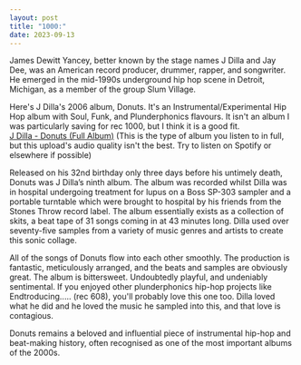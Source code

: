 ```yaml
---
layout: post
title: "1000:"
date: 2023-09-13
---
```


James Dewitt Yancey, better known by the stage names J Dilla and Jay Dee, was an American record producer, drummer, rapper, and songwriter. He emerged in the mid-1990s underground hip hop scene in Detroit, Michigan, as a member of the group Slum Village.

Here's J Dilla's 2006 album, Donuts. It's an Instrumental/Experimental Hip Hop album with Soul, Funk, and Plunderphonics flavours. It isn't an album I was particularly saving for rec 1000, but I think it is a good fit.  
[J Dilla \- Donuts (Full Album)](https://youtu.be/crZF0YNORIY) (This is the type of album you listen to in full, but this upload's audio quality isn't the best. Try to listen on Spotify or elsewhere if possible)

Released on his 32nd birthday only three days before his untimely death, Donuts was J Dilla’s ninth album. The album was recorded whilst Dilla was in hospital undergoing treatment for lupus on a Boss SP-303 sampler and a portable turntable which were brought to hospital by his friends from the Stones Throw record label. The album essentially exists as a collection of skits, a beat tape of 31 songs coming in at 43 minutes long. Dilla used over seventy-five samples from a variety of music genres and artists to create this sonic collage.

All of the songs of Donuts flow into each other smoothly. The production is fantastic, meticulously arranged, and the beats and samples are obviously great. The album is bittersweet. Undoubtedly playful, and undeniably sentimental. If you enjoyed other plunderphonics hip-hop projects like Endtroducing..... (rec 608), you'll probably love this one too. Dilla loved what he did and he loved the music he sampled into this, and that love is contagious.

Donuts remains a beloved and influential piece of instrumental hip-hop and beat-making history, often recognised as one of the most important albums of the 2000s.
